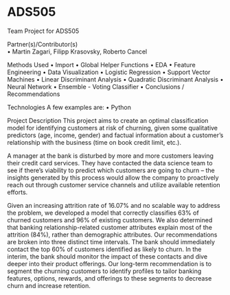 # ADS505
Team Project for ADS505

Partner(s)/Contributor(s)  
•	Martin Zagari, Filipp Krasovsky, Roberto Cancel

Methods Used
•	Import
•	Global Helper Functions
•	EDA 
•	Feature Engineering 
•	Data Visualization
•	Logistic Regression
•	Support Vector Machines
•	Linear Discriminant Analysis
•	Quadratic Discriminant Analysis
•	Neural Network
•	Ensemble - Voting Classifier
•	Conclusions / Recommendations

Technologies
A few examples are:
•	Python

Project Description
This project aims to create an optimal classification model for identifying customers at risk of churning, given some qualitative predictors (age, income, gender) and factual information about a customer’s relationship with the business (time on book credit limit, etc.). 

A manager at the bank is disturbed by more and more customers leaving their credit card services. They have contacted the data science team to see if there’s viability to predict which customers are going to churn – the insights generated by this process would allow the company to proactively reach out through customer service channels and utilize available retention efforts.  

Given an increasing attrition rate of 16.07% and no scalable way to address the problem, we developed a model that correctly classifies 63% of churned customers and 96% of existing customers. We also determined that banking relationship-related customer attributes explain most of the attrition (84%), rather than demographic attributes. Our recommendations are broken into three distinct time intervals. The bank should immediately contact the top 60% of customers identified as likely to churn. In the interim, the bank should monitor the impact of these contacts and dive deeper into their product offerings. Our long-term recommendation is to segment the churning customers to identify profiles to tailor banking features, options, rewards, and offerings to these segments to decrease churn and increase retention.
